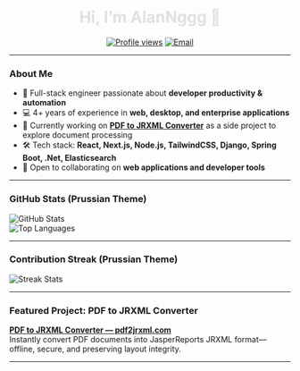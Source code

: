 <!-- Banner with gradient from deep navy to muted blue -->
<!-- <p align="center">
  <img src="https://capsule-render.vercel.app/api?text=Welcome%20to%20AlanNggg's%20Profile&animation=fadeIn&color=0d1b2a,1b263b" alt="banner"/>
</p> -->

<h1 align="center" style="color:#E0E1DD;">Hi, I’m AlanNggg 👋</h1>
<p align="center">
  <a href="https://github.com/AlanNggg"><img alt="Profile views" src="https://komarev.com/ghpvc/?username=AlanNggg&color=blue&style=flat-square"></a>
  <a href="mailto:your.email@example.com"><img alt="Email" src="https://img.shields.io/badge/Email-%237AA3CC?style=flat-square&logo=gmail&logoColor=white"></a>
</p>

---

### About Me

- 🔭 Full-stack engineer passionate about **developer productivity & automation**
- 💻 4+ years of experience in **web, desktop, and enterprise applications**
- 🌱 Currently working on **[PDF to JRXML Converter](https://pdf2jrxml.com)** as a side project to explore document processing
- 🛠️ Tech stack: **React, Next.js, Node.js, TailwindCSS, Django, Spring Boot, .Net, Elasticsearch**
- 🤝 Open to collaborating on **web applications and developer tools**

---

### GitHub Stats (Prussian Theme)

![GitHub Stats](https://github-readme-stats.vercel.app/api?username=AlanNggg&show_icons=true&theme=prussian)  
![Top Languages](https://github-readme-stats.vercel.app/api/top-langs/?username=AlanNggg&layout=compact&theme=prussian)

---

### Contribution Streak (Prussian Theme)

![Streak Stats](https://github-readme-streak-stats.herokuapp.com/?user=AlanNggg&theme=prussian)

---

### Featured Project: PDF to JRXML Converter

**[PDF to JRXML Converter — pdf2jrxml.com](https://pdf2jrxml.com/)**  
Instantly convert PDF documents into JasperReports JRXML format—offline, secure, and preserving layout integrity.

<!-- ---

### Connect with Me

[![LinkedIn](https://img.shields.io/badge/LinkedIn-%231b263b?style=flat-square&logo=linkedin&logoColor=white)](https://linkedin.com/in/yourprofile)
[![Twitter](https://img.shields.io/badge/Twitter-%230d1b2a?style=flat-square&logo=twitter&logoColor=white)](https://twitter.com/yourhandle) -->

<!-- ---

### Other Projects

| Project                                        | Description                         |
| ---------------------------------------------- | ----------------------------------- |
| **[Repo1](https://github.com/AlanNggg/repo1)** | A quick note on what it does        |
| **[Repo2](https://github.com/AlanNggg/repo2)** | Another cool project I’ve worked on | -->

---

<!-- ### Visitor Count

![](https://visitor-badge.glitch.me/badge?page_id=AlanNggg.AlanNggg&color=3572A5) -->
